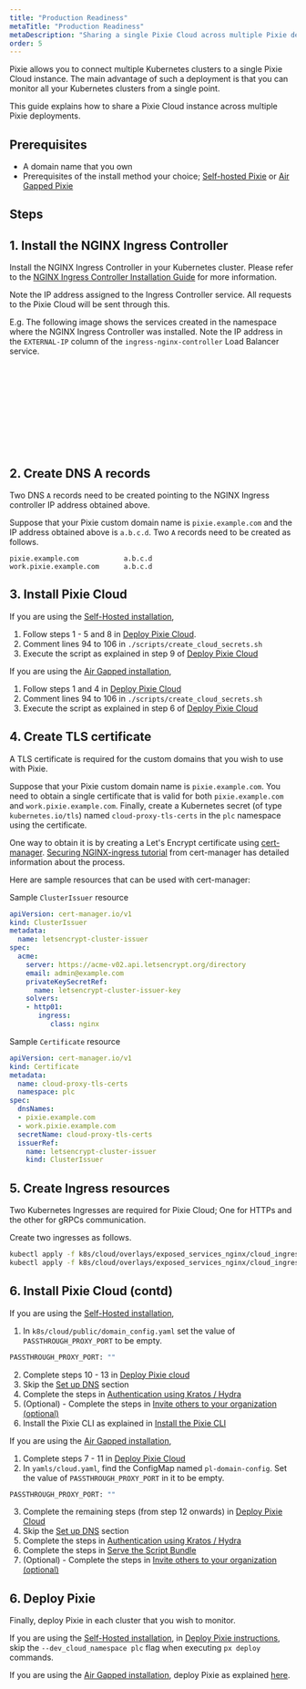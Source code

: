 ```yaml
---
title: "Production Readiness"
metaTitle: "Production Readiness"
metaDescription: "Sharing a single Pixie Cloud across multiple Pixie deployments"
order: 5
---
```


Pixie allows you to connect multiple Kubernetes clusters to a single Pixie Cloud instance. The main advantage of such a deployment is that you can monitor all your Kubernetes clusters from a single point. 

This guide explains how to share a Pixie Cloud instance across multiple Pixie deployments.


## Prerequisites

- A domain name that you own
- Prerequisites of the install method your choice; [Self-hosted Pixie](/installing-pixie/install-guides/self-hosted-pixie/#prerequisites) or [Air Gapped Pixie](/installing-pixie/install-guides/airgap-pixie/#prerequisites)

## Steps

## 1. Install the NGINX Ingress Controller

Install the NGINX Ingress Controller in your Kubernetes cluster. Please refer to the [NGINX Ingress Controller Installation Guide](https://kubernetes.github.io/ingress-nginx/deploy/) for more information.

Note the IP address assigned to the Ingress Controller service. All requests to the Pixie Cloud will be sent through this.

E.g. The following image shows the services created in the namespace where the NGINX Ingress Controller was installed. Note the IP address in the `EXTERNAL-IP` column of the `ingress-nginx-controller` Load Balancer service.

<svg title='' src='production-readiness/ingress-controller-ip.png'/>

## 2. Create DNS A records

Two DNS `A` records need to be created pointing to the NGINX Ingress controller IP address obtained above.

Suppose that your Pixie custom domain name is `pixie.example.com` and the IP address obtained above is `a.b.c.d`. Two `A` records need to be created as follows.
```
pixie.example.com           a.b.c.d
work.pixie.example.com      a.b.c.d
```

## 3. Install Pixie Cloud

If you are using the [Self-Hosted installation](/installing-pixie/install-guides/self-hosted-pixie/),
1. Follow steps 1 - 5 and 8 in [Deploy Pixie Cloud](/installing-pixie/install-guides/self-hosted-pixie/#1.-deploy-pixie-cloud).
2. Comment lines 94 to 106 in `./scripts/create_cloud_secrets.sh`
3. Execute the script as explained in step 9 of [Deploy Pixie Cloud](/installing-pixie/install-guides/self-hosted-pixie/#1.-deploy-pixie-cloud)

If you are using the [Air Gapped installation](/installing-pixie/install-guides/airgap-pixie/),
1. Follow steps 1 and 4 in [Deploy Pixie Cloud](/installing-pixie/install-guides/airgap-pixie/#deploy-pixie-cloud)
2. Comment lines 94 to 106 in `./scripts/create_cloud_secrets.sh`
3. Execute the script as explained in step 6 of [Deploy Pixie Cloud](/installing-pixie/install-guides/airgap-pixie/#deploy-pixie-cloud)


## 4. Create TLS certificate

A TLS certificate is required for the custom domains that you wish to use with Pixie.

Suppose that your Pixie custom domain name is `pixie.example.com`. You need to obtain a single certificate that is valid for both `pixie.example.com` and `work.pixie.example.com`. Finally, create a Kubernetes secret (of type `kubernetes.io/tls`) named `cloud-proxy-tls-certs` in the `plc` namespace using the certificate.

One way to obtain it is by creating a Let's Encrypt certificate using [cert-manager](https://cert-manager.io/). [Securing NGINX-ingress tutorial](https://cert-manager.io/docs/tutorials/acme/nginx-ingress/) from cert-manager has detailed information about the process.

Here are sample resources that can be used with cert-manager:

Sample `ClusterIssuer` resource
```yaml
apiVersion: cert-manager.io/v1
kind: ClusterIssuer
metadata:
  name: letsencrypt-cluster-issuer
spec:
  acme:
    server: https://acme-v02.api.letsencrypt.org/directory
    email: admin@example.com
    privateKeySecretRef:
      name: letsencrypt-cluster-issuer-key
    solvers:
    - http01:
       ingress:
          class: nginx
``` 

Sample `Certificate` resource
```yaml
apiVersion: cert-manager.io/v1
kind: Certificate
metadata:
  name: cloud-proxy-tls-certs
  namespace: plc
spec:
  dnsNames:
  - pixie.example.com
  - work.pixie.example.com
  secretName: cloud-proxy-tls-certs
  issuerRef:
    name: letsencrypt-cluster-issuer
    kind: ClusterIssuer
```

## 5. Create Ingress resources

Two Kubernetes Ingresses are required for Pixie Cloud; One for HTTPs and the other for gRPCs communication.

Create two ingresses as follows.

```bash
kubectl apply -f k8s/cloud/overlays/exposed_services_nginx/cloud_ingress_grpcs.yaml
kubectl apply -f k8s/cloud/overlays/exposed_services_nginx/cloud_ingress_https.yaml
```

## 6. Install Pixie Cloud (contd)

If you are using the [Self-Hosted installation](/installing-pixie/install-guides/self-hosted-pixie/),

1. In `k8s/cloud/public/domain_config.yaml` set the value of `PASSTHROUGH_PROXY_PORT` to be empty.

```bash
PASSTHROUGH_PROXY_PORT: ""
```
2. Complete steps 10 - 13 in [Deploy Pixie cloud](/installing-pixie/install-guides/self-hosted-pixie/#1.-deploy-pixie-cloud)
3. Skip the [Set up DNS](/installing-pixie/install-guides/self-hosted-pixie/#1.-deploy-pixie-cloud-set-up-dns) section
4. Complete the steps in [Authentication using Kratos / Hydra](/installing-pixie/install-guides/self-hosted-pixie/#1.-deploy-pixie-cloud-authentication-using-kratos-hydra)
5. (Optional) - Complete the steps in [Invite others to your organization (optional)](/installing-pixie/install-guides/self-hosted-pixie/#1.-deploy-pixie-cloud-invite-others-to-your-organization-(optional))
6. Install the Pixie CLI as explained in [Install the Pixie CLI](/installing-pixie/install-guides/self-hosted-pixie/#2.-install-the-pixie-cli)

If you are using the [Air Gapped installation](/installing-pixie/install-guides/airgap-pixie/),

1. Complete steps 7 - 11 in [Deploy Pixie Cloud](/installing-pixie/install-guides/airgap-pixie/#deploy-pixie-cloud)
2. In `yamls/cloud.yaml`, find the ConfigMap named `pl-domain-config`. Set the value of `PASSTHROUGH_PROXY_PORT` in it to be empty.

```bash
PASSTHROUGH_PROXY_PORT: ""
```
3. Complete the remaining steps (from step 12 onwards) in [Deploy Pixie Cloud](/installing-pixie/install-guides/airgap-pixie/#deploy-pixie-cloud)
4. Skip the [Set up DNS](/installing-pixie/install-guides/airgap-pixie/#deploy-pixie-cloud-set-up-dns) section
5. Complete the steps in [Authentication using Kratos / Hydra](/installing-pixie/install-guides/airgap-pixie/#deploy-pixie-cloud-authentication-using-kratos-hydra)
6. Complete the steps in [Serve the Script Bundle](/installing-pixie/install-guides/airgap-pixie/#deploy-pixie-cloud-serve-the-script-bundle)
7. (Optional) - Complete the steps in [Invite others to your organization (optional)](/installing-pixie/install-guides/self-hosted-pixie/#1.-deploy-pixie-cloud-invite-others-to-your-organization-(optional))


## 6. Deploy Pixie

Finally, deploy Pixie in each cluster that you wish to monitor.

If you are using the [Self-Hosted installation](/installing-pixie/install-guides/self-hosted-pixie/), in [Deploy Pixie instructions](/installing-pixie/install-guides/self-hosted-pixie/#3.-deploy-pixie), skip the `--dev_cloud_namespace plc` flag when executing `px deploy` commands.

If you are using the [Air Gapped installation](/installing-pixie/install-guides/airgap-pixie/), deploy Pixie as explained [here](/installing-pixie/install-guides/airgap-pixie/#deploy-pixie-cloud).
